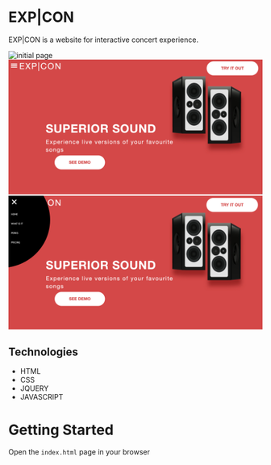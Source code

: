 
# EXP|CON
EXP|CON is a website for interactive concert experience.

![initial page](images/home-page.png)
![what is it page](images/what-is-it-page.png)
![hamburger menu](images/hamburger-menu.png)

 ## Technologies
- HTML
- CSS
- JQUERY
- JAVASCRIPT


# Getting Started

Open the `index.html` page in your browser